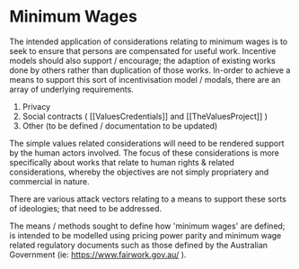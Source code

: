 # Minimum Wages

The intended application of considerations relating to minimum wages is to seek to ensure that persons are compensated for useful work.  Incentive models should also support / encourage; the adaption of existing works done by others rather than duplication of those works.  In-order to achieve a means to support this sort of incentivisation model / modals, there are an array of underlying requirements.

1. Privacy
2. Social contracts ( [[ValuesCredentials]] and [[TheValuesProject]] )
3. Other (to be defined / documentation to be updated)

The simple values related considerations will need to be rendered support by the human actors involved.  The focus of these considerations is more specifically about works that relate to human rights & related considerations, whereby the objectives are not simply propriatery and commercial in nature.  

There are various attack vectors relating to a means to support these sorts of ideologies; that need to be addressed.  

The means / methods sought to define how 'minimum wages' are defined; is intended to be modelled using pricing power parity and minimum wage related regulatory documents such as those defined by the Australian Government (ie: https://www.fairwork.gov.au/ ).


